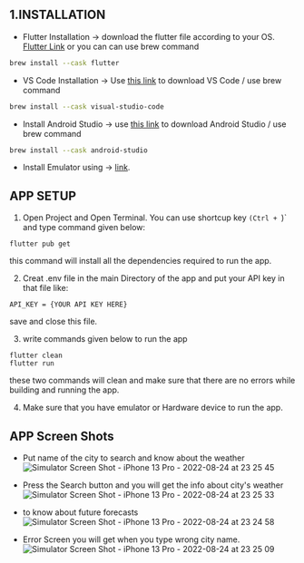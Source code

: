 ## 1.INSTALLATION

- Flutter Installation
  -> download the flutter file according to your OS. [Flutter Link](https://docs.flutter.dev/get-started/install)
or you can can use brew command
``` bash
brew install --cask flutter
```
- VS Code Installation -> Use [this link](https://code.visualstudio.com/Download) to download VS Code / use brew command 
``` bash
brew install --cask visual-studio-code
```
- Install Android Studio -> use [this link](https://developer.android.com/studio) to download Android Studio / use brew command
``` bash
brew install --cask android-studio
```
- Install Emulator using -> [link](https://developer.android.com/studio/run/emulator).

## APP SETUP
1. Open Project and Open Terminal. You can use shortcup key `(Ctrl + `)` and type command given below:
```
flutter pub get
```
this command will install all the dependencies required to run the app.

2. Creat .env file in the main Directory of the app and put your API key in that file like:
```
API_KEY = {YOUR API KEY HERE}
```
save and close this file.

3. write commands given below to run the app
```
flutter clean
flutter run
```
these two commands will clean and make sure that there are no errors while building and running the app.

4. Make sure that you have emulator or Hardware device to run the app.

## APP Screen Shots

- Put name of the city to search and know about the weather
![Simulator Screen Shot - iPhone 13 Pro - 2022-08-24 at 23 25 45](https://user-images.githubusercontent.com/46975685/186500592-41f2ad6f-dc4b-4544-869e-906514e6adfe.png)

- Press the Search button and you will get the info about city's weather
![Simulator Screen Shot - iPhone 13 Pro - 2022-08-24 at 23 25 33](https://user-images.githubusercontent.com/46975685/186500752-3e4568f6-c05e-45da-80fc-469eba6090ff.png)

- to know about future forecasts
![Simulator Screen Shot - iPhone 13 Pro - 2022-08-24 at 23 24 58](https://user-images.githubusercontent.com/46975685/186500862-c4ddf50e-c231-4693-8cb1-b00f76987baf.png)

- Error Screen you will get when you type wrong city name.
![Simulator Screen Shot - iPhone 13 Pro - 2022-08-24 at 23 25 09](https://user-images.githubusercontent.com/46975685/186500933-7f1a235d-f1e8-4a3d-add8-95665bc3144f.png)



